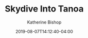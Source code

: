 ---
title: "Skydive Into Tanoa"
description: "Lorem ipsum dolor sit amet, consectetur adipiscing elit, sed do eiusmod tempor incididunt ut labore et dolore magna aliqua."
author: "Katherine Bishop"
profiles: ["Katherine Bishop"]
profileURL: /profiles/katherine-bishop
category: ["world"]
tags: []
date: 2019-08-07T14:12:40-04:00
fictionalDate: "17/6/2039 10:15 CET"
asidePhoto:
asideText:
images:
  - /images/placeholder.png
thumbnail: Thumbnail image
draft: true
---